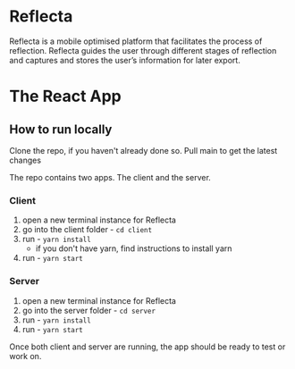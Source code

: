 # Reflecta

Reflecta is a mobile optimised platform that facilitates the process of reflection. Reflecta guides the user through different stages of reflection and captures and stores the user’s information for later export.

# The React App

## How to run locally

Clone the repo, if you haven't already done so. Pull main to get the latest changes

The repo contains two apps. The client and the server.

### Client

1. open a new terminal instance for Reflecta
2. go into the client folder - `cd client`
3. run - `yarn install`
   - if you don't have yarn, find instructions to install yarn
4. run - `yarn start`

### Server

1. open a new terminal instance for Reflecta
2. go into the server folder - `cd server`
3. run - `yarn install`
4. run - `yarn start`

Once both client and server are running, the app should be ready to test or work on.
